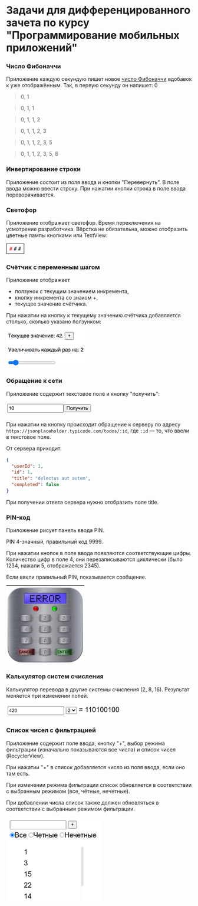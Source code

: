 # Задачи для дифференцированного зачета по курсу "Программирование мобильных приложений"

### Число Фибоначчи
Приложение каждую секундую пишет новое [число Фибоначчи](https://ru.wikipedia.org/wiki/%D0%A7%D0%B8%D1%81%D0%BB%D0%B0_%D0%A4%D0%B8%D0%B1%D0%BE%D0%BD%D0%B0%D1%87%D1%87%D0%B8)
вдобавок к уже отображённым. Так, в первую секунду он напишет: 0

> 0, 1

> 0, 1, 1

> 0, 1, 1, 2

> 0, 1, 1, 2, 3

> 0, 1, 1, 2, 3, 5

> 0, 1, 1, 2, 3, 5, 8

### Инвертирование строки
Приложение состоит из поля ввода и кнопки "Перевернуть".
В поле ввода можно ввести строку. При нажатии кнопки строка в поле ввода переворачивается.

### Светофор
Приложение отображает светофор. Время переключения на усмотрение разработчика. Вёрстка не обязательна,
можно отобразить цветные лампы кнопками или TextView:

![8](src/assets/exam/8.gif)

### Счётчик с переменным шагом
Приложение отображает
* ползунок с текущим значением инкремента,
* кнопку инкремента со знаком +,
* текущее значение счётчика.

При нажатии на кнопку к текущему значению счётчика добавляется столько,
сколько указано ползунком:

![10](src/assets/exam/10.png)

### Обращение к сети
Приложение содержит текстовое поле и кнопку "получить":

![13](src/assets/exam/13.png)

При нажатии на кнопку происходит обращение к серверу по адресу ```https://jsonplaceholder.typicode.com/todos/:id```,
где ```:id``` &mdash; то, что ввели в текстовое поле.

От сервера приходит:
```json
{
  "userId": 1,
  "id": 1,
  "title": "delectus aut autem",
  "completed": false
}
```

При получении ответа сервера нужно отобразить поле title.

### PIN-код

Приложение рисует панель ввода PIN.

PIN 4-значный, правильный код 9999.

При нажатии кнопок в поле ввода появляются соответствующие цифры.
Количество цифр в поле 4, они перезаписываются циклически 
(было 1234, нажали 5, отображается 2345).

Если ввели правильный PIN, показывается сообщение.

![PIN](src/assets/exam/pin.png)

### Калькулятор систем счисления
Калькулятор перевода в другие системы счисления (2, 8, 16). Результат меняется при изменении полей.

  ![](src/assets/questions/img_8.png)

### Список чисел с фильтрацией
Приложение содержит поле ввода, кнопку "+", выбор режима фильтрации (изначально показываются все числа)
и список чисел (RecyclerView).

При нажатии "+" в список добавляется число из поля ввода, если оно там есть.

При изменении режима фильтрации список обновляется в соответствии с выбранным режимом (все, чётные, нечетные).

При добавлении числа список также должен обновляться в соответствии с выбранным режимом фильтрации.

  ![](src/assets/exam/filtered-list.png)
